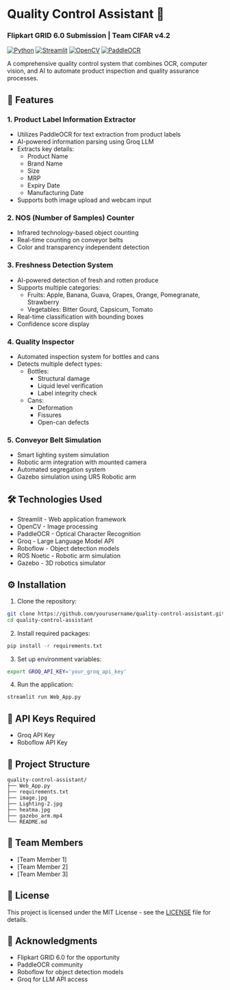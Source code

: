 # Quality Control Assistant 📝
### Flipkart GRID 6.0 Submission | Team CIFAR v4.2

[![Python](https://img.shields.io/badge/Python-3.8+-blue.svg)](https://www.python.org)
[![Streamlit](https://img.shields.io/badge/Streamlit-1.28+-red.svg)](https://streamlit.io)
[![OpenCV](https://img.shields.io/badge/OpenCV-4.8+-green.svg)](https://opencv.org)
[![PaddleOCR](https://img.shields.io/badge/PaddleOCR-2.7+-yellow.svg)](https://github.com/PaddlePaddle/PaddleOCR)

A comprehensive quality control system that combines OCR, computer vision, and AI to automate product inspection and quality assurance processes.

## 🚀 Features

### 1. Product Label Information Extractor
- Utilizes PaddleOCR for text extraction from product labels
- AI-powered information parsing using Groq LLM
- Extracts key details:
  - Product Name
  - Brand Name
  - Size
  - MRP
  - Expiry Date
  - Manufacturing Date
- Supports both image upload and webcam input

### 2. NOS (Number of Samples) Counter
- Infrared technology-based object counting
- Real-time counting on conveyor belts
- Color and transparency independent detection

### 3. Freshness Detection System
- AI-powered detection of fresh and rotten produce
- Supports multiple categories:
  - Fruits: Apple, Banana, Guava, Grapes, Orange, Pomegranate, Strawberry
  - Vegetables: Bitter Gourd, Capsicum, Tomato
- Real-time classification with bounding boxes
- Confidence score display

### 4. Quality Inspector
- Automated inspection system for bottles and cans
- Detects multiple defect types:
  - Bottles:
    - Structural damage
    - Liquid level verification
    - Label integrity check
  - Cans:
    - Deformation
    - Fissures
    - Open-can defects

### 5. Conveyor Belt Simulation
- Smart lighting system simulation
- Robotic arm integration with mounted camera
- Automated segregation system
- Gazebo simulation using UR5 Robotic arm

## 🛠️ Technologies Used
- Streamlit - Web application framework
- OpenCV - Image processing
- PaddleOCR - Optical Character Recognition
- Groq - Large Language Model API
- Roboflow - Object detection models
- ROS Noetic - Robotic arm simulation
- Gazebo - 3D robotics simulator

## ⚙️ Installation

1. Clone the repository:
```bash
git clone https://github.com/yourusername/quality-control-assistant.git
cd quality-control-assistant
```

2. Install required packages:
```bash
pip install -r requirements.txt
```

3. Set up environment variables:
```bash
export GROQ_API_KEY='your_groq_api_key'
```

4. Run the application:
```bash
streamlit run Web_App.py
```

## 🔑 API Keys Required
- Groq API Key
- Roboflow API Key

## 📁 Project Structure
```
quality-control-assistant/
├── Web_App.py
├── requirements.txt
├── image.jpg
├── Lighting-2.jpg
├── heatma.jpg
├── gazebo_arm.mp4
└── README.md
```

## 🤝 Team Members
- [Team Member 1]
- [Team Member 2]
- [Team Member 3]

## 📝 License
This project is licensed under the MIT License - see the [LICENSE](LICENSE) file for details.

## 🙏 Acknowledgments
- Flipkart GRID 6.0 for the opportunity
- PaddleOCR community
- Roboflow for object detection models
- Groq for LLM API access
